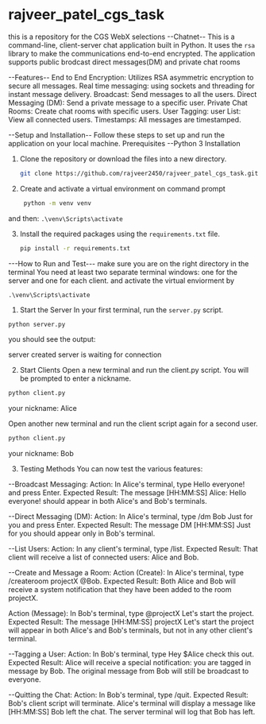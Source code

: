 # rajveer_patel_cgs_task
this is a repository for the CGS WebX selections
--Chatnet--
This is a command-line, client-server chat application built in Python. It uses the `rsa` library to make the communications end-to-end encrypted. The application supports public brodcast direct messages(DM) and private chat rooms

--Features--
End to End Encryption: Utilizes RSA asymmetric encryption to secure all messages.
Real time messaging: using sockets and threading for instant message delivery.
Broadcast: Send messages to all the users.
Direct Messaging (DM): Send a private message to a specific user.
Private Chat Rooms: Create chat rooms with specific users.
User Tagging: 
user List: View all connected users.
Timestamps: All messages are timestamped.

--Setup and Installation-- 
Follow these steps to set up and run the application on your local machine.
Prerequisites
--Python 3
Installation
1.  Clone the repository or download the files into a new directory.
    ```bash
    git clone https://github.com/rajveer2450/rajveer_patel_cgs_task.git cd <repository-directory>
    ```
2.  Create and activate a virtual environment on command prompt
    ```bash
     python -m venv venv
    ```
and then:
     ```
     .\venv\Scripts\activate
     ```

3.  Install the required packages using the `requirements.txt` file.

    ```bash
    pip install -r requirements.txt
    ```



---How to Run and Test--- 
make sure you are on the right directory in the terminal
You need at least two separate terminal windows: one for the server and one for each client.
and activate the virtual enviorment by
```
.\venv\Scripts\activate
```

1. Start the Server
In your first terminal, run the `server.py` script.
```bash
python server.py
```
you should see the output:

server created
server is waiting for connection

2. Start Clients
Open a new terminal and run the client.py script. You will be prompted to enter a nickname.
```Bash
python client.py
```
your nickname: Alice

Open another new terminal and run the client script again for a second user.
```Bash
python client.py
```
your nickname: Bob

3. Testing Methods
You can now test the various features:

--Broadcast Messaging:
Action: In Alice's terminal, type Hello everyone! and press Enter.
Expected Result: The message [HH:MM:SS] Alice: Hello everyone! should appear in both Alice's and Bob's terminals.

--Direct Messaging (DM):
Action: In Alice's terminal, type /dm Bob Just for you and press Enter.
Expected Result: The message DM [HH:MM:SS] Just for you should appear only in Bob's terminal.

--List Users:
Action: In any client's terminal, type /list.
Expected Result: That client will receive a list of connected users: Alice and Bob.

--Create and Message a Room:
Action (Create): In Alice's terminal, type /createroom projectX @Bob.
Expected Result: Both Alice and Bob will receive a system notification that they have been added to the room projectX.

Action (Message): In Bob's terminal, type @projectX Let's start the project.
Expected Result: The message [HH:MM:SS] projectX Let's start the project will appear in both Alice's and Bob's terminals, but not in any other client's terminal.

--Tagging a User:
Action: In Bob's terminal, type Hey $Alice check this out.
Expected Result: Alice will receive a special notification: you are tagged in message by Bob. The original message from Bob will still be broadcast to everyone.

--Quitting the Chat:
Action: In Bob's terminal, type /quit.
Expected Result: Bob's client script will terminate. Alice's terminal will display a message like [HH:MM:SS] Bob left the chat. The server terminal will log that Bob has left.
